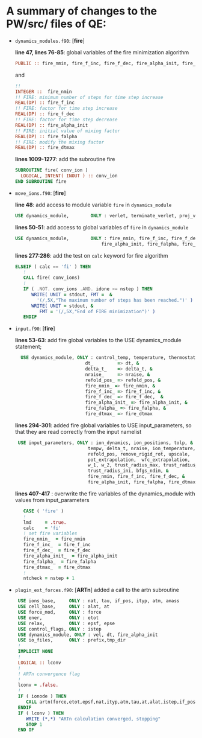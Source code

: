 # A summary of changes to the PW/src/  files of QE: 

  - `dynamics_modules.f90`: [**fire**]

    **line 47, lines 76-85**:  global variables of the fire minimization algorithm

    ```fortran
    PUBLIC :: fire_nmin, fire_f_inc, fire_f_dec, fire_alpha_init, fire_falpha, fire_dtmax
    ```

    and
    ```fortran
    !! 
    INTEGER ::  fire_nmin
    !! FIRE: minimum number of steps for time step increase 
    REAL(DP) :: fire_f_inc
    !! FIRE: factor for time step increase  
    REAL(DP) :: fire_f_dec
    !! FIRE: factor for time step decrease
    REAL(DP) :: fire_alpha_init
    !! FIRE: initial value of mixing factor
    REAL(DP) :: fire_falpha
    !! FIRE: modify the mixing factor
    REAL(DP) :: fire_dtmax
    ```
    **lines 1009-1277**: add the subroutine fire

    ```fortran
    SUBROUTINE fire( conv_ion )
      LOGICAL, INTENT( INOUT ) :: conv_ion
    END SUBROUTINE fire
    ```

  - `move_ions.f90`: [**fire**]

    **line 48**: add access to module variable `fire` in `dynamics_module`

    ```fortran
    USE dynamics_module,        ONLY : verlet, terminate_verlet, proj_verlet, fire
    ```
    **lines 50-51**: add access to global variables of `fire` in `dynamics_module`

    ```fortran
    USE dynamics_module,        ONLY : fire_nmin, fire_f_inc, fire_f_dec, &
                                    fire_alpha_init, fire_falpha, fire_dtmax
    ```

     **lines 277:286**: add the test on `calc` keyword for fire algorithm 

    ```fortran
    ELSEIF ( calc == 'fi' ) THEN
       !
       CALL fire( conv_ions)
       ! 
       IF ( .NOT. conv_ions .AND. idone >= nstep ) THEN
          WRITE( UNIT = stdout, FMT =  &
            '(/,5X,"The maximum number of steps has been reached.")' )
          WRITE( UNIT = stdout, &
             FMT = '(/,5X,"End of FIRE minimization")' )
       ENDIF
    ```

    

  - `input.f90`: [**fire**]
  
    **lines 53-63**: add fire global variables to the USE dynamics_module statement;
    ```fortran
      USE dynamics_module, ONLY : control_temp, temperature, thermostat, &
                              dt_         => dt, &
                              delta_t_    => delta_t, &
                              nraise_     => nraise, &
                              refold_pos_ => refold_pos, &
                              fire_nmin_ => fire_nmin, &
                              fire_f_inc_ => fire_f_inc, &
                              fire_f_dec_ => fire_f_dec,  &
                              fire_alpha_init_ => fire_alpha_init, &  
                              fire_falpha_ => fire_falpha, &
                              fire_dtmax_ => fire_dtmax 
    ```
    **lines 294-301**:  added fire global variables to USE
      input_parameters, so that they are read correctly from the input
      namelist

    ```fortran
     USE input_parameters, ONLY : ion_dynamics, ion_positions, tolp, &
                               tempw, delta_t, nraise, ion_temperature,        &
                               refold_pos, remove_rigid_rot, upscale,          &
                               pot_extrapolation,  wfc_extrapolation,          &
                               w_1, w_2, trust_radius_max, trust_radius_min,   &
                               trust_radius_ini, bfgs_ndim, &
                               fire_nmin, fire_f_inc, fire_f_dec, &
                               fire_alpha_init, fire_falpha, fire_dtmax
    ```
     **lines 407-417** : overwrite the fire variables of the dynamics_module with values from input_parameters

     ```fortran
        CASE ( 'fire' )
        !
        lmd     = .true.
        calc    = 'fi'
        ! set fire variables
        fire_nmin_  = fire_nmin
        fire_f_inc_  = fire_f_inc
        fire_f_dec_  = fire_f_dec
        fire_alpha_init_  = fire_alpha_init
        fire_falpha_  = fire_falpha
        fire_dtmax_  = fire_dtmax
        !
        ntcheck = nstep + 1
     ```
   
  - `plugin_ext_forces.f90`: [**ARTn**] added a call to the artn subroutine   

    ```fortran
     USE ions_base,     ONLY : nat, tau, if_pos, ityp, atm, amass
     USE cell_base,     ONLY : alat, at
     USE force_mod,     ONLY : force
     USE ener,          ONLY : etot 
     USE relax,         ONLY : epsf, epse
     USE control_flags, ONLY : istep
     USE dynamics_module, ONLY : vel, dt, fire_alpha_init
     USE io_files,      ONLY : prefix,tmp_dir
     !
     IMPLICIT NONE
     ! 
     LOGICAL :: lconv
     !
     ! ARTn convergence flag 
     ! 
     lconv = .false. 
     !
     IF ( ionode ) THEN
        CALL artn(force,etot,epsf,nat,ityp,atm,tau,at,alat,istep,if_pos,vel,dt,fire_alpha_init,lconv,prefix,tmp_dir) 
     ENDIF
     IF ( lconv ) THEN
        WRITE (*,*) "ARTn calculation converged, stopping" 
        STOP 1
     END IF
     
    ```
